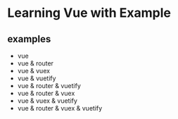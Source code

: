 # Learning Vue with Example

## examples

- vue
- vue & router
- vue & vuex
- vue & vuetify
- vue & router & vuetify
- vue & router & vuex
- vue & vuex & vuetify
- vue & router & vuex & vuetify
